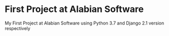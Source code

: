 # First Project at Alabian Software
My First Project at Alabian Software using Python 3.7 and Django 2.1 version respectively
